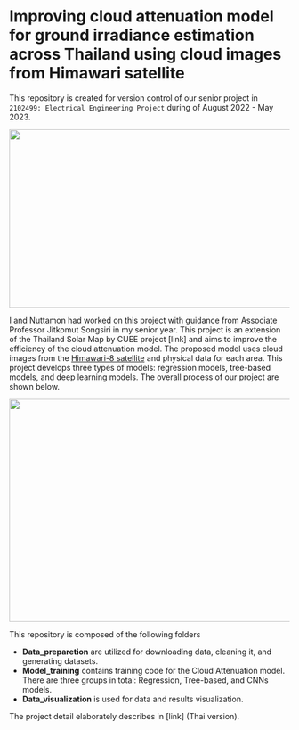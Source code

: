 # Improving cloud attenuation model for ground irradiance estimation across Thailand using cloud images from Himawari satellite

This repository is created for version control of our senior project in `2102499: Electrical Engineering Project` during of August 2022 - May 2023.

<p align="center">
  <img src="https://github.com/teebunyarit/SolarMap/assets/113121308/4905ccc3-4fe8-499f-abf2-02a670b40149" width="600" height="320" />
</p>

I and Nuttamon had worked on this project with guidance from Associate Professor Jitkomut Songsiri in my senior year. This project is an extension of the Thailand Solar Map by CUEE project [link] and aims to improve the efficiency of the cloud attenuation model. The proposed model uses cloud images from the [Himawari-8 satellite](https://himawari.optemis.space/)  and physical data for each area. This project develops three types of models: regression models, tree-based models, and deep learning models. The overall process of our project are shown below.

<p align="center">
  <img src="https://github.com/teebunyarit/SolarMap/assets/113121308/f176a0d8-b9c9-4dea-8349-d222a21f4560" width="800" height="400" />
</p>

This repository is composed of the following folders
- **Data_preparetion** are utilized for downloading data, cleaning it, and generating datasets.
- **Model_training** contains training code for the Cloud Attenuation model. There are three groups in total: Regression, Tree-based, and CNNs models.
- **Data_visualization** is used for data and results visualization.

The project detail elaborately describes in [link] (Thai version).

